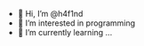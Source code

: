 - 👋 Hi, I’m @h4f1nd
- 👀 I’m interested in programming
- 🌱 I’m currently learning ...

<!---
h4f1nd/h4f1nd is a ✨ special ✨ repository because its `README.md` (this file) appears on your GitHub profile.
You can click the Preview link to take a look at your changes.
--->
